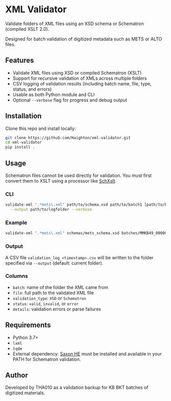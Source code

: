 # XML Validator

Validate folders of XML files using an XSD schema or Schematron (compiled XSLT 2.0).

Designed for batch validation of digitized metadata such as METS or ALTO files.

## Features

- Validate XML files using XSD or compiled Schematron (XSLT)
- Support for recursive validation of XMLs across multiple folders
- CSV logging of validation results (including batch name, file, type, status, and errors)
- Usable as both Python module and CLI
- Optional `--verbose` flag for progress and debug output

## Installation

Clone this repo and install locally:

```bash
git clone https://github.com/Haighton/xml-validator.git
cd xml-validator
pip install .
```

## Usage

Schematron files cannot be used directly for validation. You must first convert them to XSLT using a processor like [SchXslt](https://codeberg.org/SchXslt/schxslt2).


### CLI

```bash
validate-xml ".*mets\.xml" path/to/schema.xsd path/to/batch1 [path/to/batch2 ...] \
  --output path/to/logfolder --verbose
```

### Example

```bash
validate-xml ".*mets\.xml" schemas/mets_schema.xsd batches/MMKB49_000000004_1_01
```

### Output

A CSV file `validation_log_<timestamp>.csv` will be written to the folder specified via `--output` (default: current folder).

### Columns

- `batch`: name of the folder the XML came from
- `file`: full path to the validated XML file
- `validation_type`: `XSD` or `Schematron`
- `status`: `valid`, `invalid`, or `error`
- `details`: validation errors or parse failures


## Requirements

- Python 3.7+
- `lxml`
- `tqdm`
- External dependency: [Saxon HE](https://www.saxonica.com/download/java.xml) must be installed and available in your PATH for Schematron validation.


## Author

Developed by THA010 as a validation backup for KB BKT batches of digitized materials.
